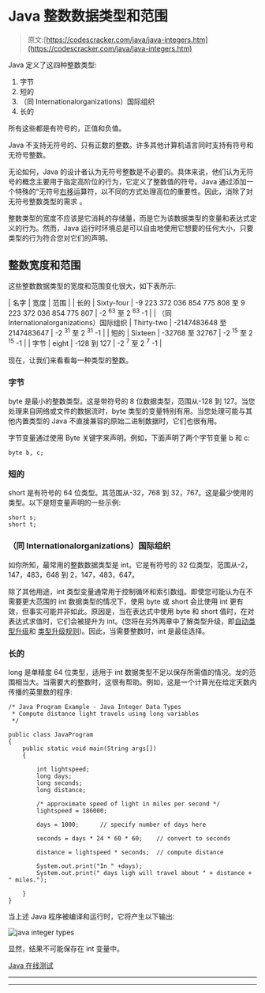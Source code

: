 # Java 整数数据类型和范围

> 原文:[https://codescracker.com/java/java-integers.htm](https://codescracker.com/java/java-integers.htm)

Java 定义了这四种整数类型:

1.  字节
2.  短的
3.  （同 Internationalorganizations）国际组织
4.  长的

所有这些都是有符号的，正值和负值。

Java 不支持无符号的、只有正数的整数。许多其他计算机语言同时支持有符号和无符号整数。

无论如何，Java 的设计者认为无符号整数是不必要的。具体来说，他们认为无符号的概念主要用于指定高阶位的行为，它定义了整数值的符号。Java 通过添加一个特殊的“无符号[右移](/java/java-right-shift.htm)运算符，以不同的方式处理高位的重要性。因此，消除了对无符号整数类型的需求 。

整数类型的宽度不应该是它消耗的存储量，而是它为该数据类型的变量和表达式定义的行为。然而，Java 运行时环境总是可以自由地使用它想要的任何大小，只要类型的行为符合您对它们的声明。

## 整数宽度和范围

这些整数数据类型的宽度和范围变化很大，如下表所示:

| 名字 | 宽度 | 范围 |
| 长的 | Sixty-four | -9 223 372 036 854 775 808 至 9 223 372 036 854 775 807 | -2 <sup>63</sup> 至 2 <sup>63</sup> -1 |
| （同 Internationalorganizations）国际组织 | Thirty-two | -2147483648 至 2147483647 | -2 <sup>31</sup> 至 2 <sup>31</sup> -1 |
| 短的 | Sixteen | -32768 至 32767 | -2 <sup>15</sup> 至 2 <sup>15</sup> -1 |
| 字节 | eight | -128 到 127 | -2 <sup>7</sup> 至 2 <sup>7</sup> -1 |

现在，让我们来看看每一种类型的整数。

### 字节

byte 是最小的整数类型。这是带符号的 8 位数据类型，范围从-128 到 127。当您处理来自网络或文件的数据流时，byte 类型的变量特别有用。当您处理可能与其他内置类型的 Java 不直接兼容的原始二进制数据时，它们也很有用。

字节变量通过使用 Byte 关键字来声明。例如，下面声明了两个字节变量 b 和 c:

```
byte b, c;
```

### 短的

short 是有符号的 64 位类型。其范围从-32，768 到 32，767。这是最少使用的类型。以下是短变量声明的一些示例:

```
short s;
short t;
```

### （同 Internationalorganizations）国际组织

如你所知，最常用的整数数据类型是 int。它是有符号的 32 位类型，范围从-2，147，483，648 到 2，147，483，647。

除了其他用途，int 类型变量通常用于控制循环和索引数组。即使您可能认为在不需要更大范围的 int 数据类型的情况下，使用 byte 或 short 会比使用 int 更有效，但事实可能并非如此。原因是，当在表达式中使用 byte 和 short 值时，在对表达式求值时，它们会被提升为 int。(您将在另外两章中了解类型升级，即[自动类型升级](/java/java-automatic-type-promotion.htm)和 [类型升级规则](/java/java-type-promotion-rules.htm))。因此，当需要整数时，int 是最佳选择。

### 长的

long 是单精度 64 位类型，适用于 int 数据类型不足以保存所需值的情况。龙的范围相当大。当需要大的整数时，这很有帮助。例如，这是一个计算光在给定天数内传播的英里数的程序:

```
/* Java Program Example - Java Integer Data Types
 * Compute distance light travels using long variables
 */

public class JavaProgram
{   
    public static void main(String args[])
    {

        int lightspeed;
        long days;
        long seconds;
        long distance;

        /* approximate speed of light in miles per second */
        lightspeed = 186000;

        days = 1000;      // specify number of days here

        seconds = days * 24 * 60 * 60;    // convert to seconds

        distance = lightspeed * seconds;  // compute distance

        System.out.print("In " +days);
        System.out.print(" days ligh will travel about " + distance + " miles.");

    }
}

```

当上述 Java 程序被编译和运行时，它将产生以下输出:

![java integer types](../Images/1024a4186404b053173b4914f165b3c3.png)

显然，结果不可能保存在 int 变量中。

[Java 在线测试](/exam/showtest.php?subid=1)

* * *

* * *